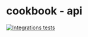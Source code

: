 # cookbook - api
[![Integrations tests](https://github.com/mycookbook/api/actions/workflows/lumen.yml/badge.svg)](https://github.com/mycookbook/api/actions/workflows/lumen.yml)

